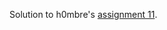 Solution to h0mbre's [assignment 11](https://github.com/h0mbre/Learning-C/tree/master/Assignment-11).
